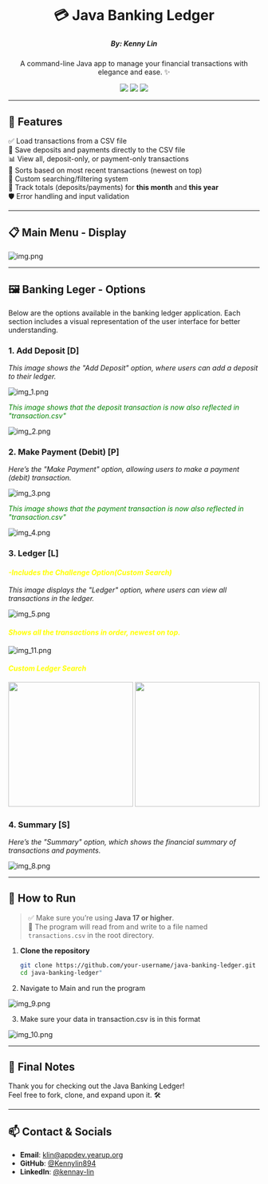 <h1 align="center">💳 Java Banking Ledger</h1>
<h5 align="center">By: Kenny Lin</h5>

<p align="center">
  A command-line Java app to manage your financial transactions with elegance and ease. ✨
</p>

<p align="center">
  <img src="https://img.shields.io/badge/Java-17+-red?style=flat-square&logo=java">
  <img src="https://img.shields.io/badge/CLI-App-blue?style=flat-square&logo=console">
  <img src="https://img.shields.io/badge/File%20I%2FO-CSV-green?style=flat-square&logo=filezilla">
</p>

---

## 🌟 Features

✅ Load transactions from a CSV file  
💾 Save deposits and payments directly to the CSV file  
📊 View all, deposit-only, or payment-only transactions  
📅 Sorts based on most recent transactions (newest on top)  
🔎 Custom searching/filtering system  
📆 Track totals (deposits/payments) for **this month** and **this year**  
🛡️ Error handling and input validation

---

## 📋 Main Menu - Display
![img.png](img.png)

---

## 🖼️ Banking Leger -  Options

Below are the options available in the banking ledger application. Each section includes a visual representation of the user interface for better understanding.

### 1. **Add Deposit [D]**

*This image shows the "Add Deposit" option, where users can add a deposit to their ledger.*

![img_1.png](img_1.png)

<span style="color:green;">*This image shows that the deposit transaction is now also reflected in "transaction.csv"*</span>

![img_2.png](img_2.png)

### 2. **Make Payment (Debit) [P]**

*Here’s the "Make Payment" option, allowing users to make a payment (debit) transaction.*

![img_3.png](img_3.png)

<span style="color:green;">*This image shows that the payment transaction is now also reflected in "transaction.csv"*</span>

![img_4.png](img_4.png)

### 3. **Ledger [L]** 
#### <span style="color:yellow;">*-Includes the Challenge Option(Custom Search)*</span>

*This image displays the "Ledger" option, where users can view all transactions in the ledger.*

![img_5.png](img_5.png)

#### <span style="color:yellow;">*Shows all the transactions in order, newest on top.*</span>

![img_11.png](img_11.png)

#### <span style="color:yellow;"> *Custom Ledger Search* </span>

<p float="left">
  <img src="img_6.png" height="250px" />
  <img src="img_7.png" height="250px" />
</p>

### 4. **Summary [S]** 

*Here’s the "Summary" option, which shows the financial summary of transactions and payments.*

![img_8.png](img_8.png)

---
## 🚀 How to Run

> ✅ Make sure you’re using **Java 17 or higher**.  
> 📂 The program will read from and write to a file named `transactions.csv` in the root directory.
1. **Clone the repository**
   ```bash
   git clone https://github.com/your-username/java-banking-ledger.git
   cd java-banking-ledger"

2. Navigate to Main and run the program

![img_9.png](img_9.png)

3. Make sure your data in transaction.csv is in this format

![img_10.png](img_10.png)

--------

## 🙌 Final Notes
Thank you for checking out the Java Banking Ledger!  
Feel free to fork, clone, and expand upon it. 🛠️

----

## 📫 Contact & Socials

- **Email**: klin@appdev.yearup.org
- **GitHub**: [@Kennylin894](https://github.com/kennylin894)
- **LinkedIn**: [@kennay-lin](https://www.linkedin.com/in/kennay-lin/)
